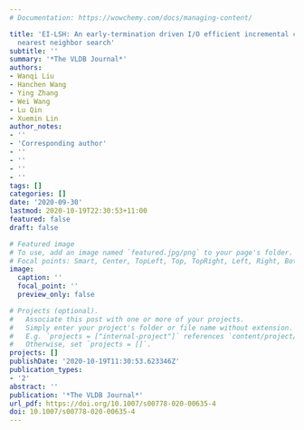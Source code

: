 ```yaml
---
# Documentation: https://wowchemy.com/docs/managing-content/

title: 'EI-LSH: An early-termination driven I/O efficient incremental c-approximate
  nearest neighbor search'
subtitle: ''
summary: '*The VLDB Journal*'
authors:
- Wanqi Liu
- Hanchen Wang
- Ying Zhang
- Wei Wang
- Lu Qin
- Xuemin Lin
author_notes:
- ''
- 'Corresponding author'
- ''
- ''
- ''
- ''
tags: []
categories: []
date: '2020-09-30'
lastmod: 2020-10-19T22:30:53+11:00
featured: false
draft: false

# Featured image
# To use, add an image named `featured.jpg/png` to your page's folder.
# Focal points: Smart, Center, TopLeft, Top, TopRight, Left, Right, BottomLeft, Bottom, BottomRight.
image:
  caption: ''
  focal_point: ''
  preview_only: false

# Projects (optional).
#   Associate this post with one or more of your projects.
#   Simply enter your project's folder or file name without extension.
#   E.g. `projects = ["internal-project"]` references `content/project/deep-learning/index.md`.
#   Otherwise, set `projects = []`.
projects: []
publishDate: '2020-10-19T11:30:53.623346Z'
publication_types:
- '2'
abstract: ''
publication: '*The VLDB Journal*'
url_pdf: https://doi.org/10.1007/s00778-020-00635-4
doi: 10.1007/s00778-020-00635-4
---
```

